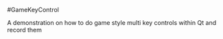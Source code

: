 #GameKeyControl

A demonstration on how to do game style multi key controls within Qt and record them
